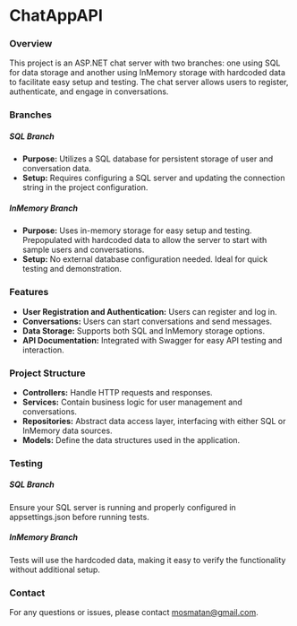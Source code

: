 <h1>ChatAppAPI</h1>
<h3>Overview</h3> 
This project is an ASP.NET chat server with two branches: one using SQL for data storage and another using InMemory storage with hardcoded data to facilitate easy setup and testing. The chat server allows users to register, authenticate, and engage in conversations.

<h3>Branches</h3> 
<h5>SQL Branch</h5>
<ul>
  <li><strong>Purpose:</strong> Utilizes a SQL database for persistent storage of user and conversation data.<br></li>
  <li><strong>Setup:</strong> Requires configuring a SQL server and updating the connection string in the project configuration.<br></li>
</ul>

<h5>InMemory Branch</h5>
<ul>
  <li><strong>Purpose:</strong> Uses in-memory storage for easy setup and testing. Prepopulated with hardcoded data to allow the server to start with sample users and conversations.<br></li>
  <li><strong>Setup:</strong> No external database configuration needed. Ideal for quick testing and demonstration.<br></li>
</ul>

<h3>Features</h3>
<ul>
  <li><strong>User Registration and Authentication:</strong> Users can register and log in.</li>
  <li><strong>Conversations:</strong> Users can start conversations and send messages.</li>
  <li><strong>Data Storage:</strong> Supports both SQL and InMemory storage options.</li>
  <li><strong>API Documentation:</strong> Integrated with Swagger for easy API testing and interaction.</li>
</ul>

<h3>Project Structure</h3>
<ul>
  <li><strong>Controllers:</strong> Handle HTTP requests and responses.</li>
  <li><strong>Services:</strong> Contain business logic for user management and conversations.</li>
  <li><strong>Repositories:</strong> Abstract data access layer, interfacing with either SQL or InMemory data sources.</li>
  <li><strong>Models:</strong> Define the data structures used in the application.</li>
</ul>

<h3>Testing</h3>
<h5>SQL Branch</h5>
Ensure your SQL server is running and properly configured in appsettings.json before running tests.

<h5>InMemory Branch</h5>
Tests will use the hardcoded data, making it easy to verify the functionality without additional setup.

<h3>Contact</h3>
For any questions or issues, please contact <a href="mailto:mosmatan@gmail.com">mosmatan@gmail.com</a>.
